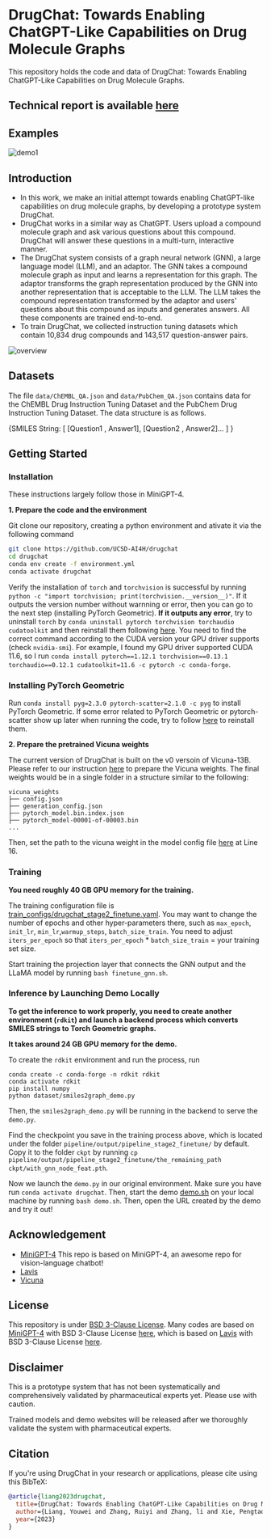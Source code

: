 # DrugChat: Towards Enabling ChatGPT-Like Capabilities on Drug Molecule Graphs

This repository holds the code and data of DrugChat: Towards Enabling ChatGPT-Like Capabilities on Drug Molecule Graphs.

## Technical report is available [here](drugchat.pdf) 

## Examples

![demo1](figs/examples/demo.png) 


## Introduction
- In this work, we make an initial attempt towards enabling ChatGPT-like capabilities on drug molecule graphs, by developing a prototype system DrugChat.
- DrugChat works in a similar way as ChatGPT. Users upload a compound molecule graph and ask various questions about this compound. DrugChat will answer these questions in a multi-turn, interactive manner. 
- The DrugChat system consists of a graph neural network (GNN), a large language model (LLM), and an adaptor. The GNN takes a compound molecule graph as input and learns a representation for this graph. The adaptor transforms the graph representation produced by the GNN  into another  representation that is acceptable to the  LLM. The LLM takes the compound representation transformed by the adaptor and users' questions about this compound as inputs and generates answers. All these components are trained end-to-end.
- To train DrugChat, we collected   instruction tuning datasets which contain 10,834 drug compounds and 143,517 question-answer pairs.


![overview](figs/DrugChat.png)

## Datasets

The file `data/ChEMBL_QA.json` and `data/PubChem_QA.json` contains data for the ChEMBL Drug Instruction Tuning Dataset and the PubChem Drug Instruction Tuning Dataset. The data structure is as follows. 

{SMILES String: [ [Question1 , Answer1], [Question2 , Answer2]... ] }


## Getting Started
### Installation
These instructions largely follow those in MiniGPT-4.

**1. Prepare the code and the environment**

Git clone our repository, creating a python environment and ativate it via the following command

```bash
git clone https://github.com/UCSD-AI4H/drugchat
cd drugchat
conda env create -f environment.yml
conda activate drugchat
```

Verify the installation of `torch` and `torchvision` is successful by running `python -c "import torchvision; print(torchvision.__version__)"`. If it outputs the version number without warnning or error, then you can go to the next step (installing PyTorch Geometric). __If it outputs any error__, try to uninstall `torch` by `conda uninstall pytorch torchvision torchaudio cudatoolkit` and then reinstall them following [here](https://pytorch.org/get-started/previous-versions/#v1121). You need to find the correct command according to the CUDA version your GPU driver supports (check `nvidia-smi`). For example, I found my GPU driver supported CUDA 11.6, so I run `conda install pytorch==1.12.1 torchvision==0.13.1 torchaudio==0.12.1 cudatoolkit=11.6 -c pytorch -c conda-forge`.

### Installing PyTorch Geometric
Run `conda install pyg=2.3.0 pytorch-scatter=2.1.0 -c pyg` to install PyTorch Geometric. If some error related to PyTorch Geometric or pytorch-scatter show up later when running the code, try to follow [here](https://pytorch-geometric.readthedocs.io/en/latest/install/installation.html) to reinstall them. 


**2. Prepare the pretrained Vicuna weights**

The current version of DrugChat is built on the v0 versoin of Vicuna-13B.
Please refer to our instruction [here](PrepareVicuna.md) 
to prepare the Vicuna weights.
The final weights would be in a single folder in a structure similar to the following:

```
vicuna_weights
├── config.json
├── generation_config.json
├── pytorch_model.bin.index.json
├── pytorch_model-00001-of-00003.bin
...   
```

Then, set the path to the vicuna weight in the model config file 
[here](pipeline/configs/models/drugchat.yaml#L16) at Line 16.

### Training
**You need roughly 40 GB GPU memory for the training.** 

The training configuration file is [train_configs/drugchat_stage2_finetune.yaml](train_configs/drugchat_stage2_finetune.yaml). You may want to change the number of epochs and other hyper-parameters there, such as `max_epoch`, `init_lr`, `min_lr`,`warmup_steps`, `batch_size_train`. You need to adjust `iters_per_epoch` so that `iters_per_epoch` * `batch_size_train` = your training set size.

Start training the projection layer that connects the GNN output and the LLaMA model by running `bash finetune_gnn.sh`. 

### Inference by Launching Demo Locally
**To get the inference to work properly, you need to create another environment (`rdkit`) and launch a backend process which converts SMILES strings to Torch Geometric graphs.**

**It takes around 24 GB GPU memory for the demo.**

To create the `rdkit` environment and run the process, run
```
conda create -c conda-forge -n rdkit rdkit
conda activate rdkit
pip install numpy
python dataset/smiles2graph_demo.py
```
Then, the `smiles2graph_demo.py` will be running in the backend to serve the `demo.py`.

Find the checkpoint you save in the training process above, which is located under the folder `pipeline/output/pipeline_stage2_finetune/` by default. Copy it to the folder `ckpt` by running `cp pipeline/output/pipeline_stage2_finetune/the_remaining_path ckpt/with_gnn_node_feat.pth`. 

Now we launch the `demo.py` in our original environment. Make sure you have run `conda activate drugchat`. Then, start the demo [demo.sh](demo.sh) on your local machine by running `bash demo.sh`. Then, open the URL created by the demo and try it out!


## Acknowledgement

+ [MiniGPT-4](https://minigpt-4.github.io/) This repo is based on MiniGPT-4, an awesome repo for vision-language chatbot!
+ [Lavis](https://github.com/salesforce/LAVIS)
+ [Vicuna](https://github.com/lm-sys/FastChat)


## License
This repository is under [BSD 3-Clause License](LICENSE.md).
Many codes are based on [MiniGPT-4](https://github.com/Vision-CAIR/MiniGPT-4) with BSD 3-Clause License [here](LICENSE_MiniGPT4.md), which is based on [Lavis](https://github.com/salesforce/LAVIS) with 
BSD 3-Clause License [here](LICENSE_Lavis.md).


## Disclaimer

This is a prototype system that has not been systematically and comprehensively validated by pharmaceutical experts yet. Please use with caution. 

Trained models and demo websites will be released after we thoroughly validate the system with pharmaceutical experts.


## Citation

If you're using DrugChat in your research or applications, please cite using this BibTeX:
```bibtex
@article{liang2023drugchat,
  title={DrugChat: Towards Enabling ChatGPT-Like Capabilities on Drug Molecule Graphs},
  author={Liang, Youwei and Zhang, Ruiyi and Zhang, li and Xie, Pengtao},
  year={2023}
}
